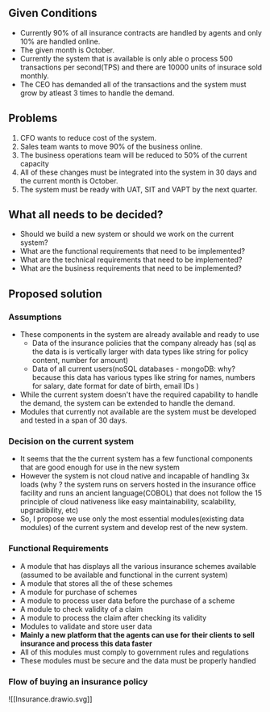 ## Given Conditions

* Currently 90% of all insurance contracts are handled by agents and only 10% are handled online.
* The given month is October.
* Currently the system that is available is only able o process 500 transactions per second(TPS) and there are 10000 units of insurace sold monthly.
* The CEO has demanded all of the transactions and the system must grow by atleast 3 times to handle the demand.

## Problems

1. CFO wants to reduce cost of the system.
2. Sales team wants to move 90% of the business online.
3. The business operations team will be reduced to 50% of the current capacity
4. All of these changes must be integrated into the system in 30 days and the current month is October.
5. The system must be ready with UAT, SIT and VAPT by the next quarter.

## What all needs to be decided?

* Should we build a new system or should we work on the current system?
* What are the functional requirements that need to be implemented?
* What are the technical requirements that need to be implemented?
* What are the business requirements that need to be implemented?

## Proposed solution

### Assumptions

* These components in the system are already available and ready to use
	* Data of the insurance policies that the company already has (sql as the data is is vertically larger with data types like string for policy content, number for amount)
	* Data of all current users(noSQL databases - mongoDB: why? because this data has various types like string for names, numbers for salary, date format for date of birth, email IDs  )
* While the current system doesn't have the required capability to handle the demand, the system can be extended to handle the demand.
* Modules that currently not available are the system must be developed and tested in a span of 30 days.

### Decision on the current system

* It seems that the the current system has a few functional components that are good enough for use in the new system
* However the system is not cloud native and incapable of handling 3x loads (why ? the system runs on servers hosted in the insurance office facility and runs an ancient language(COBOL) that does not follow the 15 principle of cloud nativeness like easy maintainability, scalability, upgradibility, etc)
* So, I propose we use only the most essential modules(existing data modules) of the current  system and develop rest of the new system.

### Functional Requirements

* A module that has displays all the various insurance schemes available (assumed to be available and functional in the current system)
* A module that stores all the of these schemes
* A module for purchase of schemes
* A module to process user data before the purchase of a scheme
* A module to check validity of a claim
* A module to process the claim after checking its validity
* Modules to validate and store user data
* **Mainly a new platform that the agents can use for their clients to sell insurance and process this data faster**
* All of this modules must comply to government rules and regulations 
* These modules must be secure and the data must be properly handled

### Flow of buying an insurance policy
![[Insurance.drawio.svg]]

